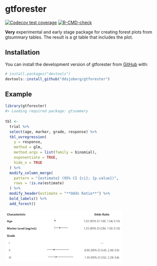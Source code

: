 
<!-- README.md is generated from README.Rmd. Please edit that file -->

# gtforester

<!-- badges: start -->

[![Codecov test
coverage](https://codecov.io/gh/ddsjoberg/gtforester/branch/main/graph/badge.svg)](https://app.codecov.io/gh/ddsjoberg/gtforester?branch=main)
[![R-CMD-check](https://github.com/ddsjoberg/gtforester/actions/workflows/R-CMD-check.yaml/badge.svg)](https://github.com/ddsjoberg/gtforester/actions/workflows/R-CMD-check.yaml)
<!-- badges: end -->

**Very** experimental and early stage package for creating forest plots
from gtsummary tables. The result is a gt table that includes the plot.

## Installation

You can install the development version of gtforester from
[GitHub](https://github.com/) with:

``` r
# install.packages("devtools")
devtools::install_github("ddsjoberg/gtforester")
```

## Example

``` r
library(gtforester)
#> Loading required package: gtsummary

tbl <- 
  trial %>%
  select(age, marker, grade, response) %>%
  tbl_uvregression(
    y = response, 
    method = glm, 
    method.args = list(family = binomial),
    exponentiate = TRUE,
    hide_n = TRUE
  ) %>%
  modify_column_merge(
    pattern = "{estimate} (95% CI {ci}; {p.value})",
    rows = !is.na(estimate)
  ) %>%
  modify_header(estimate = "**Odds Ratio**") %>%
  bold_labels() %>%
  add_forest()
```

<img src="man/figures/README-add_forest.png" width="76%" />
